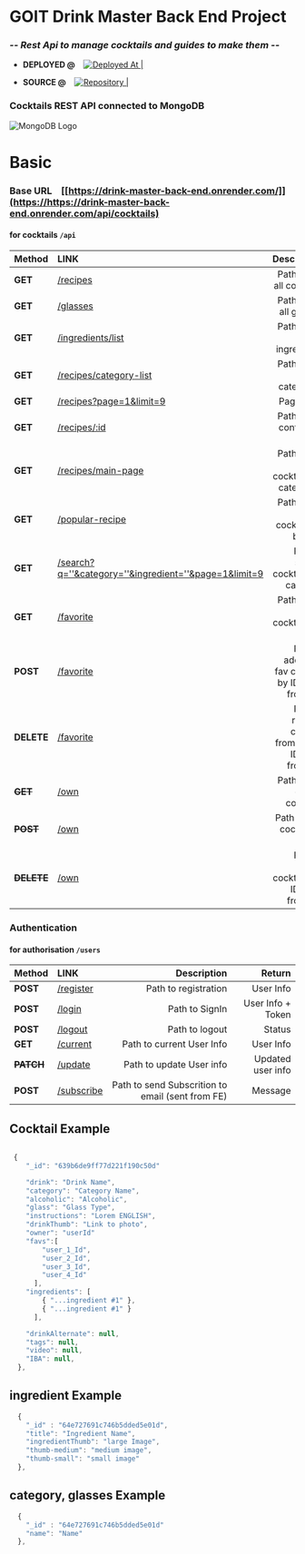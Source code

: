 # GOIT Drink Master Back End Project

### _-- Rest Api to manage cocktails and guides to make them --_

- **DEPLOYED @** &ensp; [![Deployed At | ](https://i.ibb.co/zG6DGXq/render-logo-818-C47-ACCA-seeklogo-com.png)](https://nodejs-restapi-g9eb.onrender.com/api/cocktails) &ensp; &ensp;

- **SOURCE @**  &ensp; [![Repository |](https://i.ibb.co/j3TLp8G/github-logo-vector.png)](https://github.com/NovicovMykhailo/drink-master-backend) &ensp; &ensp; 

### Cocktails REST API connected to MongoDB

![MongoDB Logo](https://i.ibb.co/Ht5xNDz/Mongo-db-logo-1.png)

# Basic 

### Base URL &ensp; [[https://drink-master-back-end.onrender.com/]](https://https://drink-master-back-end.onrender.com/api/cocktails)

#### for cocktails `/api`

| Method | LINK | Description | Return |
| :-- | :-- | --: | --: |
| **GET** | [/recipes](https://nodejs-restapi-g9eb.onrender.com/api/cocktails) | Path to get all cocktails | All cocktails |
| **GET** | [/glasses](https://nodejs-restapi-g9eb.onrender.com/api/cocktails) | Path to get all glasses | All glasses |
| **GET** | [/ingredients/list](https://nodejs-restapi-g9eb.onrender.com/api/ingredients) | Path to get all ingredients | All ingredients |
| **GET** | [/recipes/category-list](https://nodejs-restapi-g9eb.onrender.com/api/categories) | Path to get all categories | All categories |
| **GET** | [/recipes?page=1&limit=9](https://nodejs-restapi-g9eb.onrender.com/api/cocktails?page=1&limit=9) | Pagination | Paginations|
| **GET** | [/recipes/:id](https://nodejs-restapi-g9eb.onrender.com/api/contacts/:id) | Path to get contact by ID | Found Cocktail |
| **GET** | [/recipes/main-page](https://nodejs-restapi-g9eb.onrender.com/api/top-cocktails) | Path to get top cocktails by categories | Top Cocktails |
| **GET**| [/popular-recipe ](https://nodejs-restapi-g9eb.onrender.com/api/popular-recipe) | Path to get rated cocktail list by favs | Rated cocktails |
| **GET** | [/search?q=''&category=''&ingredient=''&page=1&limit=9](https://nodejs-restapi-g9eb.onrender.com/api/search) | Path to search cocktails by category | found cocktails|
| **GET**| [/favorite](https://nodejs-restapi-g9eb.onrender.com/api/favorite) | Path to get fav cocktails by user | Liked cocktails |
| **POST**| [/favorite](https://nodejs-restapi-g9eb.onrender.com/api/favorite  ) | Path to adding to fav cocktail by ID (sent from FE) | Message |
|**DELETE**| [/favorite](https://nodejs-restapi-g9eb.onrender.com/api/favorite) | Path to remove cocktail from fav by ID (sent from FE) | Message |
| ~~**GET**~~ | [/own](https://nodejs-restapi-g9eb.onrender.com/api/own) | Path to get owned cocktails | Owned cocktails |
| ~~**POST**~~ | [/own](https://nodejs-restapi-g9eb.onrender.com/api/own  ) | Path to add cocktail to DB | New cocktail |
|~~**DELETE**~~| [/own](https://nodejs-restapi-g9eb.onrender.com/api/own) | Path to delete cocktails by ID (sent from FE)| Message |



### Authentication

#### for authorisation `/users`

| Method | LINK | Description | Return |
| :-- | :-- | --: | --: |
| **POST** | [/register](https://nodejs-restapi-g9eb.onrender.com/users/register) | Path to registration | User Info |
| **POST** | [/login](https://nodejs-restapi-g9eb.onrender.com/users/login) | Path to SignIn | User Info + Token |
| **POST** | [/logout](https://nodejs-restapi-g9eb.onrender.com/users/logout) | Path to logout | Status |
| **GET**  | [/current](https://nodejs-restapi-g9eb.onrender.com/users/current) | Path to current User Info | User Info |
| ~~**PATCH**~~ | [/update](https://nodejs-restapi-g9eb.onrender.com/users/update) | Path to update User info | Updated user info |
| **POST**| [/subscribe](https://nodejs-restapi-g9eb.onrender.com/users/subscribe) | Path to send Subscrition to email (sent from FE) | Message|

## Cocktail Example 

```js

 {
    "_id": "639b6de9ff77d221f190c50d"

    "drink": "Drink Name",
    "category": "Category Name",
    "alcoholic": "Alcoholic",
    "glass": "Glass Type",
    "instructions": "Lorem ENGLISH",
    "drinkThumb": "Link to photo",
    "owner": "userId"
    "favs":[ 
        "user_1_Id",
        "user_2_Id",
        "user_3_Id",
        "user_4_Id"
      ],
    "ingredients": [
        { "...ingredient #1" },
        { "...ingredient #1" }
      ],

    "drinkAlternate": null,
    "tags": null,
    "video": null,
    "IBA": null,
  },

```


## ingredient Example 
```js
  {
    "_id" : "64e727691c746b5dded5e01d",
    "title": "Ingredient Name",
    "ingredientThumb": "large Image",
    "thumb-medium": "medium image",
    "thumb-small": "small image"
  },

```

## category, glasses Example 
```js
  {
    "_id" : "64e727691c746b5dded5e01d"
    "name": "Name"
  },

```

